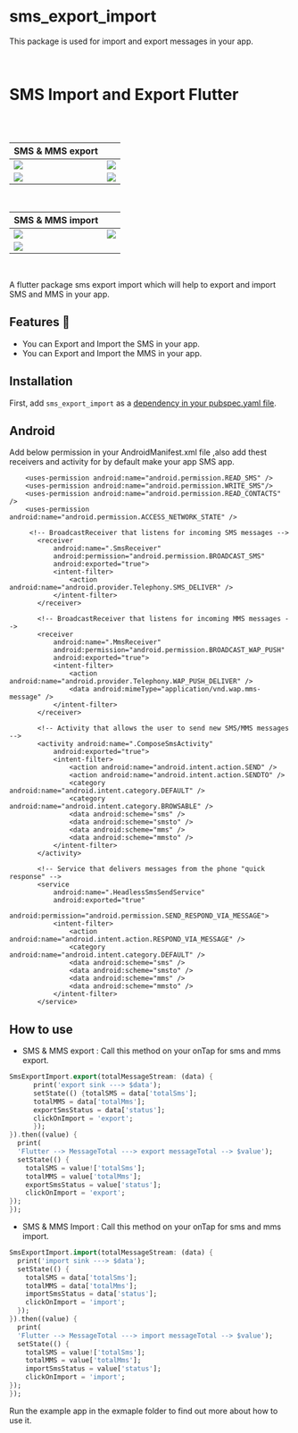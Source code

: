 # sms_export_import

This package is used for import and export messages in your app.

<br>

# SMS Import and Export Flutter
<br>

<br>

| SMS & MMS export                                                                             |                                                                |
| -------------------------------------------------------------------------------------------- | ---------------------------------------------------------------|
| ![](https://github.com/kesmitopiwala/sms_export_import/blob/master/assets/ss1.png) | ![](https://github.com/kesmitopiwala/sms_export_import/blob/master/assets/ss4.png) |
| ![](https://github.com/kesmitopiwala/sms_export_import/blob/master/assets/ss5.png) | ![](https://github.com/kesmitopiwala/sms_export_import/blob/master/assets/ss6.png) |


<br>

| SMS & MMS import                                                                             |                                                                 |
| -------------------------------------------------------------------------------------------- | ----------------------------------------------------------------|
| ![](https://github.com/kesmitopiwala/sms_export_import/blob/master/assets/ss7.png) | ![](https://github.com/kesmitopiwala/sms_export_import/blob/master/assets/ss8.png) |
| ![](https://github.com/kesmitopiwala/sms_export_import/blob/master/assets/ss9.png) |                                                                          |                                                                              

<br>


A flutter package sms export import which will help to export and import SMS and MMS in your app.

## Features 💚

- You can Export and Import the SMS in your app.
- You can Export and Import the MMS in your app.

## Installation

First, add `sms_export_import` as a [dependency in your pubspec.yaml file](https://flutter.dev/using-packages/).

##  Android

Add below permission in your AndroidManifest.xml file ,also add thest receivers and activity for by default make your app SMS app.

```
    <uses-permission android:name="android.permission.READ_SMS" />
    <uses-permission android:name="android.permission.WRITE_SMS"/>
    <uses-permission android:name="android.permission.READ_CONTACTS" />
    <uses-permission android:name="android.permission.ACCESS_NETWORK_STATE" />
    
     <!-- BroadcastReceiver that listens for incoming SMS messages -->
       <receiver
           android:name=".SmsReceiver"
           android:permission="android.permission.BROADCAST_SMS"
           android:exported="true">
           <intent-filter>
               <action android:name="android.provider.Telephony.SMS_DELIVER" />
           </intent-filter>
       </receiver>

       <!-- BroadcastReceiver that listens for incoming MMS messages -->
       <receiver
           android:name=".MmsReceiver"
           android:permission="android.permission.BROADCAST_WAP_PUSH"
           android:exported="true">
           <intent-filter>
               <action android:name="android.provider.Telephony.WAP_PUSH_DELIVER" />
               <data android:mimeType="application/vnd.wap.mms-message" />
           </intent-filter>
       </receiver>

       <!-- Activity that allows the user to send new SMS/MMS messages -->
       <activity android:name=".ComposeSmsActivity"
           android:exported="true">
           <intent-filter>
               <action android:name="android.intent.action.SEND" />
               <action android:name="android.intent.action.SENDTO" />
               <category android:name="android.intent.category.DEFAULT" />
               <category android:name="android.intent.category.BROWSABLE" />
               <data android:scheme="sms" />
               <data android:scheme="smsto" />
               <data android:scheme="mms" />
               <data android:scheme="mmsto" />
           </intent-filter>
       </activity>

       <!-- Service that delivers messages from the phone "quick response" -->
       <service
           android:name=".HeadlessSmsSendService"
           android:exported="true"
           android:permission="android.permission.SEND_RESPOND_VIA_MESSAGE">
           <intent-filter>
               <action android:name="android.intent.action.RESPOND_VIA_MESSAGE" />
               <category android:name="android.intent.category.DEFAULT" />
               <data android:scheme="sms" />
               <data android:scheme="smsto" />
               <data android:scheme="mms" />
               <data android:scheme="mmsto" />
           </intent-filter>
       </service>
```

## How to use

- SMS & MMS export : Call this method on your onTap for sms and mms export.
```Dart
SmsExportImport.export(totalMessageStream: (data) {
      print('export sink ---> $data');
      setState(() {totalSMS = data['totalSms'];
      totalMMS = data['totalMms'];
      exportSmsStatus = data['status'];
      clickOnImport = 'export';
      });
}).then((value) {
  print(
  'Flutter --> MessageTotal ---> export messageTotal --> $value');
  setState(() {
    totalSMS = value!['totalSms'];
    totalMMS = value['totalMms'];
    exportSmsStatus = value['status'];
    clickOnImport = 'export';
});
});
```

- SMS & MMS Import : Call this method on your onTap for sms and mms import.
```Dart
SmsExportImport.import(totalMessageStream: (data) {
  print('import sink ---> $data');
  setState(() {
    totalSMS = data['totalSms'];
    totalMMS = data['totalMms'];
    importSmsStatus = data['status'];
    clickOnImport = 'import';
  });
}).then((value) {
  print(
  'Flutter --> MessageTotal ---> import messageTotal --> $value');
  setState(() {
    totalSMS = value!['totalSms'];
    totalMMS = value['totalMms'];
    importSmsStatus = value['status'];
    clickOnImport = 'import';
});
});
```

Run the example app in the exmaple folder to find out more about how to use it.


